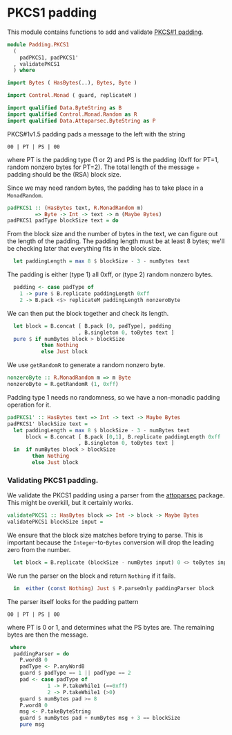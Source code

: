 # PKCS1 padding

This module contains functions to add and validate
[PKCS#1 padding](https://tools.ietf.org/html/rfc8017).

```haskell
module Padding.PKCS1
  (
    padPKCS1, padPKCS1'
  , validatePKCS1
  ) where

import Bytes ( HasBytes(..), Bytes, Byte )

import Control.Monad ( guard, replicateM )

import qualified Data.ByteString as B
import qualified Control.Monad.Random as R
import qualified Data.Attoparsec.ByteString as P
```

PKCS#1v1.5 padding pads a message to the left with the string

    00 | PT | PS | 00

where PT is the padding type (1 or 2) and PS is the padding
(0xff for PT=1, random nonzero bytes for PT=2).
The total length of the message + padding
should be the (RSA) block size.

Since we may need random bytes,
the padding has to take place in a `MonadRandom`.

```haskell
padPKCS1 :: (HasBytes text, R.MonadRandom m)
         => Byte -> Int -> text -> m (Maybe Bytes)
padPKCS1 padType blockSize text = do
```

From the block size and the number of bytes in the text,
we can figure out the length of the padding.
The padding length must be at least 8 bytes;
we'll be checking later that everything fits in the block size.

```haskell
  let paddingLength = max 8 $ blockSize - 3 - numBytes text
```

The padding is either (type 1) all 0xff, or (type 2) random nonzero bytes.

```haskell
  padding <- case padType of
    1 -> pure $ B.replicate paddingLength 0xff
    2 -> B.pack <$> replicateM paddingLength nonzeroByte
```

We can then put the block together
and check its length.

```haskell
  let block = B.concat [ B.pack [0, padType], padding
                       , B.singleton 0, toBytes text ]
  pure $ if numBytes block > blockSize
           then Nothing
           else Just block
```

We use `getRandomR` to generate a random nonzero byte.

```haskell
nonzeroByte :: R.MonadRandom m => m Byte
nonzeroByte = R.getRandomR (1, 0xff)
```

Padding type 1 needs no randomness,
so we have a non-monadic padding operation for it.

```haskell
padPKCS1' :: HasBytes text => Int -> text -> Maybe Bytes
padPKCS1' blockSize text =
  let paddingLength = max 8 $ blockSize - 3 - numBytes text
      block = B.concat [ B.pack [0,1], B.replicate paddingLength 0xff
                       , B.singleton 0, toBytes text ]
  in  if numBytes block > blockSize  
        then Nothing
        else Just block
```

### Validating PKCS1 padding.

We validate the PKCS1 padding using a parser from the
[attoparsec](https://hackage.haskell.org/package/attoparsec) package.
This might be overkill, but it certainly works.

```haskell
validatePKCS1 :: HasBytes block => Int -> block -> Maybe Bytes
validatePKCS1 blockSize input =
```

We ensure that the block size matches before trying to parse.
This is important because the `Integer`-to-`Bytes` conversion
will drop the leading zero from the number.

```haskell
  let block = B.replicate (blockSize - numBytes input) 0 <> toBytes input
```

We run the parser on the block and return `Nothing` if it fails.

```haskell
  in  either (const Nothing) Just $ P.parseOnly paddingParser block
```

The parser itself looks for the padding pattern

    00 | PT | PS | 00

where PT is 0 or 1, and determines what the PS bytes are.
The remaining bytes are then the message.

```haskell
 where
  paddingParser = do
    P.word8 0
    padType <- P.anyWord8
    guard $ padType == 1 || padType == 2
    pad <- case padType of
             1 -> P.takeWhile1 (==0xff)
             2 -> P.takeWhile1 (>0)
    guard $ numBytes pad >= 8
    P.word8 0
    msg <- P.takeByteString
    guard $ numBytes pad + numBytes msg + 3 == blockSize
    pure msg
```
